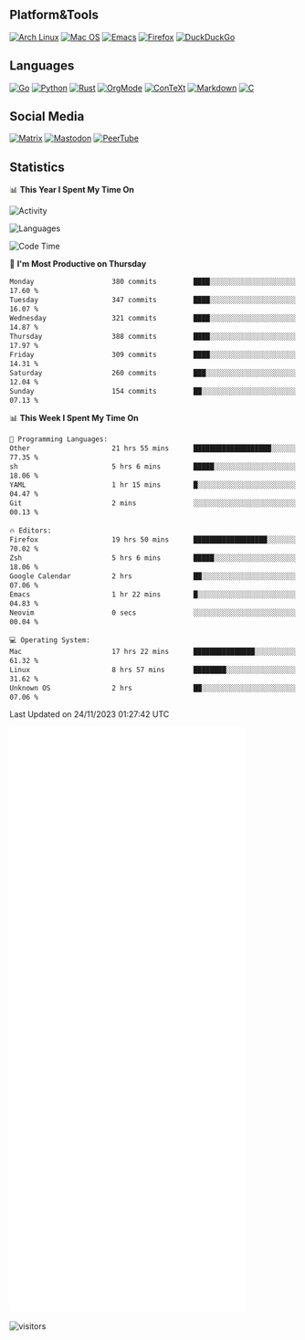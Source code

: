 ## Platform&Tools

[![Arch Linux](https://img.shields.io/badge/ArchLinux-1793D1?logo=arch-linux&logoColor=fff&style=flat-square)](https://archlinux.org/)
[![Mac OS](https://img.shields.io/badge/MacOS-000000?style=flat-square&logo=macos&logoColor=F0F0F0)](https://www.apple.com/macos/)
[![Emacs](https://img.shields.io/badge/Emacs-%237F5AB6.svg?&style=flat-square&logo=gnu-emacs&logoColor=white)](https://www.gnu.org/software/emacs/)
[![Firefox](https://img.shields.io/badge/Firefox-FF7139?style=flat-square&logo=Firefox-Browser&logoColor=white)](https://firefox.com/)
[![DuckDuckGo](https://img.shields.io/badge/DuckDuckGo-DE5833?style=flat-square&logo=DuckDuckGo&logoColor=white)](https://duckduckgo.com/)

## Languages

[![Go](https://img.shields.io/badge/Golang-%2300ADD8.svg?style=flat-square&logo=go&logoColor=white)](https://golang.org/)
[![Python](https://img.shields.io/badge/Python-3670A0?style=flat-square&logo=python&logoColor=ffdd54)](https://www.python.org/)
[![Rust](https://img.shields.io/badge/Rust-%23000000.svg?style=flat-square&logo=rust&logoColor=white)](https://www.rust-lang.org/)
[![OrgMode](https://img.shields.io/badge/OrgMode-%23000000.svg?style=flat-square&logo=org&logoColor=white)](https://orgmode.org/)
[![ConTeXt](https://img.shields.io/badge/ConTeXt-%23008080.svg?style=flat-square&logo=latex&logoColor=white)](https://contextgarden.net/)
[![Markdown](https://img.shields.io/badge/MarkDown-%23000000.svg?style=flat-square&logo=markdown&logoColor=white)](https://daringfireball.net/projects/markdown/)
[![C](https://img.shields.io/badge/C-%2300599C.svg?style=flat-square&logo=c&logoColor=white)](https://www.iso.org/standard/74528.html)

## Social Media
<!--[![Telegram](https://img.shields.io/badge/SteamedFish-2CA5E0?style=social&logo=telegram&logoColor=white)](https://t.me/SteamedFish)-->

[![Matrix](https://img.shields.io/badge/SteamedFish-2CA5E0?style=social&logo=matrix&logoColor=black)](https://matrix.to/#/@i:steamedfish.org)
[![Mastodon](https://img.shields.io/mastodon/follow/109596467238113271?domain=https%3A%2F%2Fmastodon.steamedfish.org%2F&style=social)](https://steamedfish.org/@SteamedFish)
[![PeerTube](https://img.shields.io/badge/PeerTube-23000000.svg?logo=peertube&style=social)](https://peertube.steamedfish.org/)

## Statistics


📊 **This Year I Spent My Time On** 

![Activity](https://wakatime.com/share/@SteamedFish/7529f30a-f1b7-40a4-8d09-e6d855cb7a13.png)

![Languages](https://wakatime.com/share/@SteamedFish/1c5e5366-0e9e-40d8-ac85-d630f61b69c6.svg)

<!--START_SECTION:waka-->
![Code Time](http://img.shields.io/badge/Code%20Time-3%2C144%20hrs%2024%20mins-blue)

📅 **I'm Most Productive on Thursday** 

```text
Monday                   380 commits         ████░░░░░░░░░░░░░░░░░░░░░   17.60 % 
Tuesday                  347 commits         ████░░░░░░░░░░░░░░░░░░░░░   16.07 % 
Wednesday                321 commits         ████░░░░░░░░░░░░░░░░░░░░░   14.87 % 
Thursday                 388 commits         ████░░░░░░░░░░░░░░░░░░░░░   17.97 % 
Friday                   309 commits         ████░░░░░░░░░░░░░░░░░░░░░   14.31 % 
Saturday                 260 commits         ███░░░░░░░░░░░░░░░░░░░░░░   12.04 % 
Sunday                   154 commits         ██░░░░░░░░░░░░░░░░░░░░░░░   07.13 % 
```


📊 **This Week I Spent My Time On** 

```text
💬 Programming Languages: 
Other                    21 hrs 55 mins      ███████████████████░░░░░░   77.35 % 
sh                       5 hrs 6 mins        █████░░░░░░░░░░░░░░░░░░░░   18.06 % 
YAML                     1 hr 15 mins        █░░░░░░░░░░░░░░░░░░░░░░░░   04.47 % 
Git                      2 mins              ░░░░░░░░░░░░░░░░░░░░░░░░░   00.13 % 

🔥 Editors: 
Firefox                  19 hrs 50 mins      ██████████████████░░░░░░░   70.02 % 
Zsh                      5 hrs 6 mins        █████░░░░░░░░░░░░░░░░░░░░   18.06 % 
Google Calendar          2 hrs               ██░░░░░░░░░░░░░░░░░░░░░░░   07.06 % 
Emacs                    1 hr 22 mins        █░░░░░░░░░░░░░░░░░░░░░░░░   04.83 % 
Neovim                   0 secs              ░░░░░░░░░░░░░░░░░░░░░░░░░   00.04 % 

💻 Operating System: 
Mac                      17 hrs 22 mins      ███████████████░░░░░░░░░░   61.32 % 
Linux                    8 hrs 57 mins       ████████░░░░░░░░░░░░░░░░░   31.62 % 
Unknown OS               2 hrs               ██░░░░░░░░░░░░░░░░░░░░░░░   07.06 % 
```


 Last Updated on 24/11/2023 01:27:42 UTC
<!--END_SECTION:waka-->


![Metrics](https://github.com/SteamedFish/SteamedFish/blob/master/github-metrics.svg)


![visitors](https://visitor-badge.laobi.icu/badge?page_id=SteamedFish.SteamedFish)
